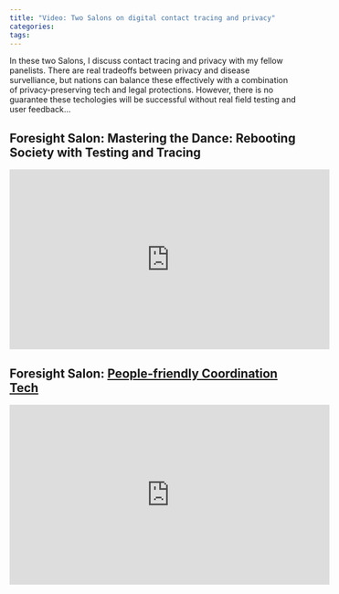 ```yaml
---
title: "Video: Two Salons on digital contact tracing and privacy"
categories:
tags:
---
```


In these two Salons, I discuss contact tracing and privacy with my fellow panelists. There are real tradeoffs between privacy and disease survelliance, but nations can balance these effectively with a combination of privacy-preserving tech and legal protections. However, there is no guarantee these techologies will be successful without real field testing and user feedback... 

## Foresight Salon: Mastering the Dance: Rebooting Society with Testing and Tracing

<iframe width="560" height="315" src="https://www.youtube.com/embed/PQ7BozHXW0M" frameborder="0" allow="accelerometer; autoplay; encrypted-media; gyroscope; picture-in-picture" allowfullscreen></iframe>

## Foresight Salon: [People-friendly Coordination Tech](https://foresight.org/salon/people-friendly-coordination-tech/)

<iframe width="560" height="315" src="https://www.youtube.com/embed/3W5GXzUn6So" frameborder="0" allow="accelerometer; autoplay; encrypted-media; gyroscope; picture-in-picture" allowfullscreen></iframe>


